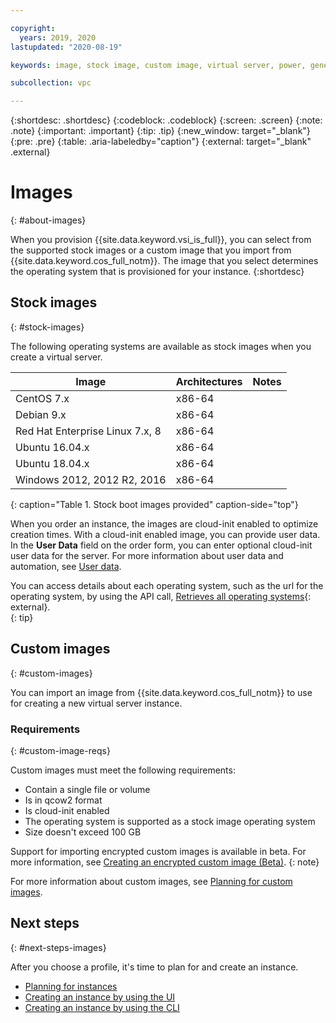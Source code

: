 ```yaml
---

copyright:
  years: 2019, 2020
lastupdated: "2020-08-19"

keywords: image, stock image, custom image, virtual server, power, generation 2, gen 2

subcollection: vpc

---
```


{:shortdesc: .shortdesc}
{:codeblock: .codeblock}
{:screen: .screen}
{:note: .note}
{:important: .important}
{:tip: .tip}
{:new_window: target="_blank"}
{:pre: .pre}
{:table: .aria-labeledby="caption"}
{:external: target="_blank" .external}


# Images
{: #about-images}

When you provision {{site.data.keyword.vsi_is_full}}, you can select from the supported stock images or a custom image that you import from {{site.data.keyword.cos_full_notm}}. The image that you select determines the operating system that is provisioned for your instance. 
{:shortdesc}

## Stock images
{: #stock-images}

The following operating systems are available as stock images when you create a virtual server.

<!-- * CentOS 7.x
* Debian 8.x, 9.x
* Red Hat Enterprise Linux 7.x-0
* Ubuntu 16.04, 18.04
* Windows 2012, 2012 R2, 2016 -->

| Image | Architectures | Notes |
|---------|---------|---------|
| CentOS 7.x | x86-64 | |
| Debian 9.x | x86-64 | |
| Red Hat Enterprise Linux 7.x, 8 | x86-64 | |
| Ubuntu 16.04.x | x86-64 | <!--"xenial xerus"--> |
| Ubuntu 18.04.x | x86-64 |  |
| Windows 2012, 2012 R2, 2016 | x86-64 | |
{: caption="Table 1. Stock boot images provided" caption-side="top"}

 When you order an instance, the images are cloud-init enabled to optimize creation times. With a cloud-init enabled image, you can provide user data. In the **User Data** field on the order form, you can enter optional cloud-init user data for the server. For more information about user data and automation, see [User data](/docs/vpc?topic=vpc-user-data).
 
You can access details about each operating system, such as the url for the operating system, by using the API call, [Retrieves all operating systems](https://cloud.ibm.com/apidocs/vpc#retrieves-all-operating-systems){: external}.  
{: tip}  

<!--### Image support for GPUs
{: #gpu-images}

The only stock image that currently supports GPU profiles is the Ubuntu 18.04 image for the Power Architecture. The GPU profiles are available for the POWER architecture. The NVIDIA kernel driver for the Tesla V100 GPUs must be installed in your instance before use. For more information, see [Setting up GPU drivers for POWER-based instances](/docs/vpc?topic=vpc-setup-gpus).-->

## Custom images
{: #custom-images}

You can import an image from {{site.data.keyword.cos_full_notm}} to use for creating a new virtual server instance. 

### Requirements 
{: #custom-image-reqs}

Custom images must meet the following requirements: 
- Contain a single file or volume 
- Is in qcow2 format 
- Is cloud-init enabled
- The operating system is supported as a stock image operating system
- Size doesn't exceed 100 GB

Support for importing encrypted custom images is available in beta. For more information, see [Creating an encrypted custom image (Beta)](/docs/vpc?topic=vpc-create-encrypted-custom-image). 
{: note}

For more information about custom images, see [Planning for custom images](/docs/vpc?topic=vpc-planning-custom-images).

<!--### Storage costs
{: #custom-image-storage}

Storage costs are incurred for storing custom images. This charge is separate from charges for storing images in {{site.data.keyword.cos_full_notm}}.-->

## Next steps
{: #next-steps-images}

After you choose a profile, it's time to plan for and create an instance. 
* [Planning for instances](/docs/vpc?topic=vpc-vsi_best_practices)
* [Creating an instance by using the UI](/docs/vpc?topic=vpc-creating-virtual-servers)
* [Creating an instance by using the CLI](/docs/vpc?topic=vpc-creating-virtual-servers-cli)

